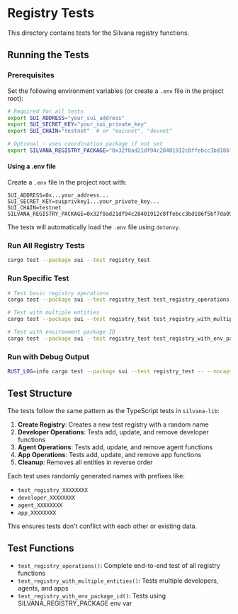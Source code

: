 # Registry Tests

This directory contains tests for the Silvana registry functions.

## Running the Tests

### Prerequisites

Set the following environment variables (or create a `.env` file in the project root):

```bash
# Required for all tests
export SUI_ADDRESS="your_sui_address"
export SUI_SECRET_KEY="your_sui_private_key"
export SUI_CHAIN="testnet"  # or "mainnet", "devnet"

# Optional - uses coordination package if not set
export SILVANA_REGISTRY_PACKAGE="0x32f8ad21df94c28401912c8ffebcc3bd186f5bf7da0995057a63755005937025"
```

#### Using a .env file

Create a `.env` file in the project root with:

```env
SUI_ADDRESS=0x...your_address...
SUI_SECRET_KEY=suiprivkey1...your_private_key...
SUI_CHAIN=testnet
SILVANA_REGISTRY_PACKAGE=0x32f8ad21df94c28401912c8ffebcc3bd186f5bf7da0995057a63755005937025
```

The tests will automatically load the `.env` file using `dotenvy`.

### Run All Registry Tests

```bash
cargo test --package sui --test registry_test
```

### Run Specific Test

```bash
# Test basic registry operations
cargo test --package sui --test registry_test test_registry_operations

# Test with multiple entities
cargo test --package sui --test registry_test test_registry_with_multiple_entities

# Test with environment package ID
cargo test --package sui --test registry_test test_registry_with_env_package_id
```

### Run with Debug Output

```bash
RUST_LOG=info cargo test --package sui --test registry_test -- --nocapture
```

## Test Structure

The tests follow the same pattern as the TypeScript tests in `silvana-lib`:

1. **Create Registry**: Creates a new test registry with a random name
2. **Developer Operations**: Tests add, update, and remove developer functions
3. **Agent Operations**: Tests add, update, and remove agent functions
4. **App Operations**: Tests add, update, and remove app functions
5. **Cleanup**: Removes all entities in reverse order

Each test uses randomly generated names with prefixes like:
- `test_registry_XXXXXXXX`
- `developer_XXXXXXXX`
- `agent_XXXXXXXX`
- `app_XXXXXXXX`

This ensures tests don't conflict with each other or existing data.

## Test Functions

- `test_registry_operations()`: Complete end-to-end test of all registry functions
- `test_registry_with_multiple_entities()`: Tests multiple developers, agents, and apps
- `test_registry_with_env_package_id()`: Tests using SILVANA_REGISTRY_PACKAGE env var